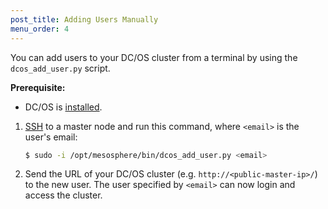 ```yaml
---
post_title: Adding Users Manually
menu_order: 4
---
```


You can add users to your DC/OS cluster from a terminal by using the `dcos_add_user.py` script.

**Prerequisite:**

* DC/OS is [installed](/docs/1.8/administration/installing/).


1.  [SSH](/docs/1.8/administration/access-node/sshcluster/) to a master node and run this command, where `<email>` is the user's email:

    ```bash
    $ sudo -i /opt/mesosphere/bin/dcos_add_user.py <email>
    ```
    
1.  Send the URL of your DC/OS cluster (e.g. `http://<public-master-ip>/`) to the new user. The user specified by `<email>` can now login and access the cluster.





